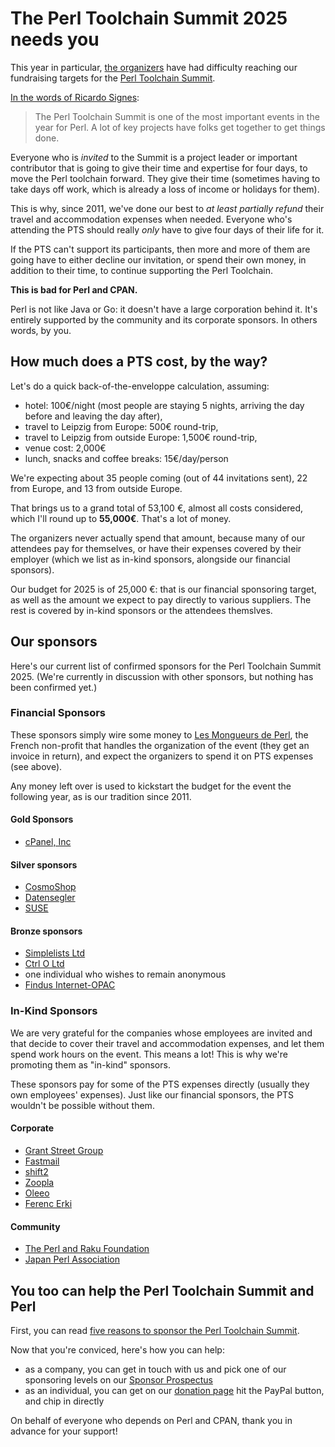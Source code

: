 # The Perl Toolchain Summit 2025 needs you

This year in particular,
[the organizers](https://blogs.perl.org/users/book/2025/02/announcing-the-perl-toolchain-summit-2025.html)
have had difficulty reaching our fundraising targets for the
[Perl Toolchain Summit](https://perltoolchainsummit.org/pts2025/).

[In the words of Ricardo Signes](https://rjbs.cloud/blog/2024/05/pts-2024-lisbon/):
> The Perl Toolchain Summit is one of the most important events in the
> year for Perl. A lot of key projects have folks get together to get
> things done.

Everyone who is *invited* to the Summit is a project leader or important
contributor that is going to give their time and expertise for four
days, to move the Perl toolchain forward. They give their time
(sometimes having to take days off work, which is already a loss of
income or holidays for them).

This is why, since 2011, we've done our best to *at least partially
refund* their travel and accommodation expenses when needed. Everyone
who's attending the PTS should really *only* have to give four days of
their life for it.

If the PTS can't support its participants, then more and more of them
are going have to either decline our invitation, or spend their own
money, in addition to their time, to continue supporting the Perl
Toolchain.

**This is bad for Perl and CPAN.**

Perl is not like Java or Go: it doesn't have a large corporation behind
it. It's entirely supported by the community and its corporate sponsors.
In others words, by you.

## How much does a PTS cost, by the way?

Let's do a quick back-of-the-enveloppe calculation, assuming:
* hotel: 100€/night (most people are staying 5 nights, arriving the
  day before and leaving the day after),
* travel to Leipzig from Europe: 500€ round-trip,
* travel to Leipzig from outside Europe: 1,500€ round-trip,
* venue cost: 2,000€
* lunch, snacks and coffee breaks: 15€/day/person

We're expecting about 35 people coming (out of 44 invitations sent), 22
from Europe, and 13 from outside Europe.

That brings us to a grand total of 53,100 €, almost all costs
considered, which I'll round up to **55,000€**. That's a lot of money.

The organizers never actually spend that amount, because many of our
attendees pay for themselves, or have their expenses covered by their
employer (which we list as in-kind sponsors, alongside our financial
sponsors).

Our budget for 2025 is of 25,000 €: that is our financial sponsoring
target, as well as the amount we expect to pay directly to various
suppliers. The rest is covered by in-kind sponsors or the attendees
themslves.

## Our sponsors

Here's our current list of confirmed sponsors for the Perl Toolchain
Summit 2025. (We're currently in discussion with other sponsors, but
nothing has been confirmed yet.)

### Financial Sponsors

These sponsors simply wire some money to [Les Mongueurs de
Perl](https://www.mongueurs.net/), the French non-profit that
handles the organization of the event (they get an invoice in
return), and expect the organizers to spend it on PTS expenses
(see above).

Any money left over is used to kickstart the budget for the event the
following year, as is our tradition since 2011.

#### Gold Sponsors

* [cPanel, Inc](https://cpanel.net/)

#### Silver sponsors

* [CosmoShop](https://www.cosmoshop.de/)
* [Datensegler](https://datensegler.at/)
* [SUSE](https://www.suse.com/)

#### Bronze sponsors

* [Simplelists Ltd](https://www.simplelists.com/)
* [Ctrl O Ltd](https://www.ctrlo.com/)
* one individual who wishes to remain anonymous
* [Findus Internet-OPAC](https://www.findus-internet-opac.de/)

### In-Kind Sponsors

We are very grateful for the companies whose employees are invited and
that decide to cover their travel and accommodation expenses, and let
them spend work hours on the event. This means a lot! This is why we're
promoting them as "in-kind" sponsors.

These sponsors pay for some of the PTS expenses directly (usually they
own employees' expenses). Just like our financial sponsors, the PTS
wouldn't be possible without them.

#### Corporate

* [Grant Street Group](https://www.grantstreet.com/)
* [Fastmail](https://www.fastmail.com/)
* [shift2](https://en.shift2.nl/)
* [Zoopla](https://www.zoopla.co.uk/)
* [Oleeo](https://www.oleeo.com/)
* [Ferenc Erki](https://ferki.it/)

#### Community

* [The Perl and Raku Foundation](https://www.perlfoundation.org/)
* [Japan Perl Association](https://japan.perlassociation.org/)

## You too can help the Perl Toolchain Summit and Perl

First, you can read [five reasons to sponsor the Perl Toolchain
Summit](https://www.perl.com/article/5-reasons-to-sponsor-the-perl-toolchain-summit/).

Now that you're conviced, here's how you can help:

* as a company, you can get in touch with us and pick one of our
  sponsoring levels on our [Sponsor
  Prospectus](http://perltoolchainsummit.org/pts2025/PTS2025-Sponsor-Prospectus.pdf)
* as an individual, you can get on our [donation
  page](http://perltoolchainsummit.org/pts2025/donate.html) hit the
  PayPal button, and chip in directly

On behalf of everyone who depends on Perl and CPAN, thank you in advance
for your support!
